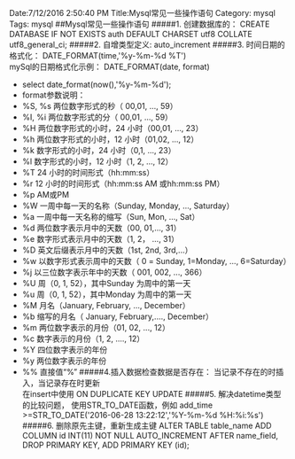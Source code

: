 Date:7/12/2016 2:50:40 PM 
Title:Mysql常见一些操作语句
Category: mysql
Tags: mysql
##Mysql常见一些操作语句
#####1. 创建数据库的：
CREATE DATABASE IF NOT EXISTS auth DEFAULT CHARSET utf8 COLLATE utf8\_general_ci;
#####2. 自增类型定义:
auto\_increment
#####3. 时间日期的格式化：
DATE\_FORMAT(time,'%y-%m-%d %T')  
mySql的日期格式化示例： DATE_FORMAT(date, format)   

- select date_format(now(),'%y-%m-%d');
- format参数说明：
- %S, %s 两位数字形式的秒（ 00,01, ..., 59）
- %I, %i 两位数字形式的分（ 00,01, ..., 59）
- %H 两位数字形式的小时，24 小时（00,01, ..., 23）
- %h 两位数字形式的小时，12 小时（01,02, ..., 12）
- %k 数字形式的小时，24 小时（0,1, ..., 23）
- %l 数字形式的小时，12 小时（1, 2, ..., 12）
- %T 24 小时的时间形式（hh:mm:ss）
- %r 12 小时的时间形式（hh:mm:ss AM 或hh:mm:ss PM）
- %p AM或PM
- %W 一周中每一天的名称（Sunday, Monday, ..., Saturday）
- %a 一周中每一天名称的缩写（Sun, Mon, ..., Sat）
- %d 两位数字表示月中的天数（00, 01,..., 31）
- %e 数字形式表示月中的天数（1, 2， ..., 31）
- %D 英文后缀表示月中的天数（1st, 2nd, 3rd,...）
- %w 以数字形式表示周中的天数（ 0 = Sunday, 1=Monday, ..., 6=Saturday）
- %j 以三位数字表示年中的天数（ 001, 002, ..., 366）
- %U 周（0, 1, 52），其中Sunday 为周中的第一天
- %u 周（0, 1, 52），其中Monday 为周中的第一天
- %M 月名（January, February, ..., December）
- %b 缩写的月名（ January, February,...., December）
- %m 两位数字表示的月份（01, 02, ..., 12）
- %c 数字表示的月份（1, 2, ...., 12）
- %Y 四位数字表示的年份
- %y 两位数字表示的年份
- %% 直接值“%”
#####4.插入数据检查数据是否存在：
 当记录不存在的时插入，当记录存在时更新  
 在insert中使用 ON DUPLICATE KEY UPDATE 
#####5. 解决datetime类型的比较问题，
使用STR_TO_DATE函数，例如  add_time >=STR_TO_DATE('2016-06-28 13:22:12','%Y-%m-%d %H:%i:%s')
#####6. 删除原先主键，重新生成主键
ALTER TABLE table_name
ADD COLUMN id  INT(11) NOT NULL AUTO_INCREMENT AFTER name_field,
DROP PRIMARY KEY,
ADD PRIMARY KEY (id);
